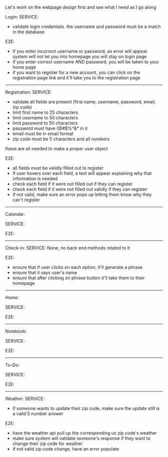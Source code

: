 Let's work on the webpage design first and see what I need as I go along

Login:
SERVICE:
- validate login credentials. the username and password must be a match in the database

E2E:
- if you enter incorrect username or password, an error will appear. system will not let you into homepage you will stay on login page
- if you enter correct username AND password, you will be taken to your home page
- if you want to register for a new account, you can click on the registration page link and it'll take you to the registration page

---

Registration:
SERVICE:
- validate all fields are present (first name, username, password, email, zip code)
- limit first name to 25 characters
- limit username to 50 characters
- limit password to 50 characters
- password must have !@#$%^&* in it
- email must be in email format
- zip code must be 5 characters and all numbers

these are all needed to make a proper user object

E2E:
- all fields must be validly filled out to register
- if user hovers over each field, a text will appear explaining why that information is needed 
- check each field if it were not filled out if they can register
- check each field if it were not filled out validly if they can register
- if not valid, make sure an error pops up letting them know why they can't register

---

Calendar:

SERVICE:

E2E:

---

Check-in:
SERVICE:
None, no back end methods related to it

E2E:
- ensure that if user clicks on each option, it'll generate a phrase
- ensure that it says user's name
- ensure that after clicking on phrase button it'll take them to their homepage

---

Home:

SERVICE:

E2E:

---

Notebook:

SERVICE:

E2E:

---

To-Do:

SERVICE:

E2E:

---

Weather:
SERVICE:
- if someone wants to update their zip code, make sure the update still is a valid 5 number answer

E2E:
- have the weather api pull up the corresponding us zip code's weather
- make sure system will validate someone's response if they want to change their zip code for weather
- if not valid zip code change, have an error populate